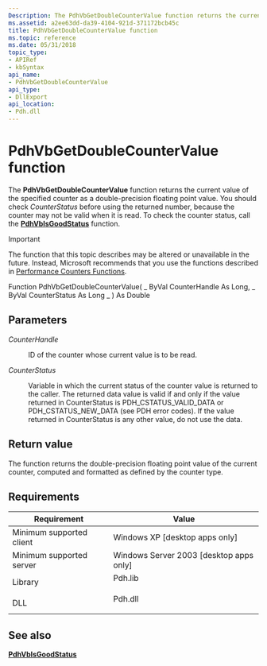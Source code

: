 ```yaml
---
Description: The PdhVbGetDoubleCounterValue function returns the current value of the specified counter as a double-precision floating point value.
ms.assetid: a2ee63dd-da39-4104-921d-371172bcb45c
title: PdhVbGetDoubleCounterValue function
ms.topic: reference
ms.date: 05/31/2018
topic_type: 
- APIRef
- kbSyntax
api_name: 
- PdhVbGetDoubleCounterValue
api_type: 
- DllExport
api_location: 
- Pdh.dll
---
```


# PdhVbGetDoubleCounterValue function

The **PdhVbGetDoubleCounterValue** function returns the current value of the specified counter as a double-precision floating point value. You should check *CounterStatus* before using the returned number, because the counter may not be valid when it is read. To check the counter status, call the [**PdhVbIsGoodStatus**](pdhvbisgoodstatus.md) function.

> [!IMPORTANT]
> The function that this topic describes may be altered or unavailable in the future. Instead, Microsoft recommends that you use the functions described in [Performance Counters Functions](performance-counters-functions.md).

Function PdhVbGetDoubleCounterValue( \_ ByVal CounterHandle As Long, \_ ByVal CounterStatus As Long \_ ) As Double

## Parameters

<dl> <dt>

*CounterHandle* 
</dt> <dd>

ID of the counter whose current value is to be read.

</dd> <dt>

*CounterStatus* 
</dt> <dd>

Variable in which the current status of the counter value is returned to the caller. The returned data value is valid if and only if the value returned in CounterStatus is PDH\_CSTATUS\_VALID\_DATA or PDH\_CSTATUS\_NEW\_DATA (see PDH error codes). If the value returned in CounterStatus is any other value, do not use the data.

</dd> </dl>

## Return value

The function returns the double-precision floating point value of the current counter, computed and formatted as defined by the counter type.

## Requirements



| Requirement | Value |
|-------------------------------------|------------------------------------------------------------------------------------|
| Minimum supported client<br/> | Windows XP \[desktop apps only\]<br/>                                        |
| Minimum supported server<br/> | Windows Server 2003 \[desktop apps only\]<br/>                               |
| Library<br/>                  | <dl> <dt>Pdh.lib</dt> </dl> |
| DLL<br/>                      | <dl> <dt>Pdh.dll</dt> </dl> |



## See also

<dl> <dt>

[**PdhVbIsGoodStatus**](pdhvbisgoodstatus.md)
</dt> </dl>

 

 




